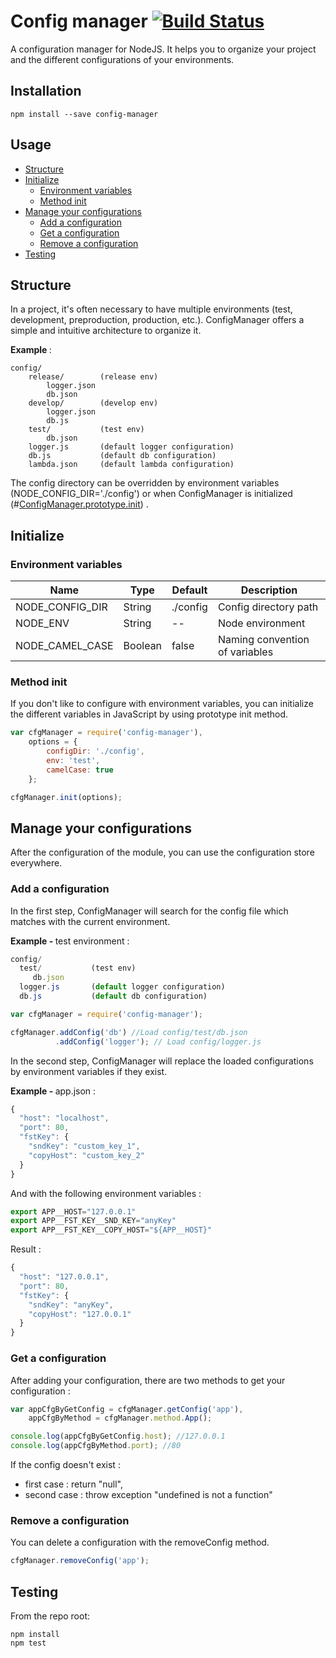 # Config manager [![Build Status](https://travis-ci.org/Valko54/node-config-manager.svg)](https://travis-ci.org/Valko54/node-config-manager)

A configuration manager for NodeJS. It helps you to organize your project and the different configurations of your environments. 

## Installation
```
npm install --save config-manager
```

## Usage

* [Structure](#structure)
* [Initialize](#initialize)
	* [Environment variables](#environment-variables)
	* [Method init](#method-init)
* [Manage your configurations](#manage-your-configurations)
	* [Add a configuration](#add-a-configuration)
	* [Get a configuration](#get-a-configuration)
	* [Remove a configuration](#remove-a-configuration) 
* [Testing](#testing)

## Structure

In a project, it's often necessary to have multiple environments (test, development, preproduction, production, etc.). ConfigManager offers a simple and intuitive architecture to organize it.

<b>Example </b> :
```
config/ 
    release/        (release env)
        logger.json
        db.json
    develop/        (develop env)
        logger.json
        db.js
    test/           (test env)
        db.json
    logger.js       (default logger configuration)
    db.js           (default db configuration)
    lambda.json     (default lambda configuration)
```

The config directory can be overridden by environment variables (NODE_CONFIG_DIR='./config') or when ConfigManager is initialized (#[ConfigManager.prototype.init](#method-init)) .

## Initialize

### Environment variables
Name | Type | Default | Description 
-----------|-----------|------------|------------
NODE_CONFIG_DIR | String | ./config | Config directory path
NODE_ENV | String | -- | Node environment
NODE_CAMEL_CASE | Boolean | false | Naming convention of variables 

### Method init

If you don't like to configure with environment variables, you can initialize the different variables in JavaScript by using prototype init method.
```js
var cfgManager = require('config-manager'),
    options = {
		configDir: './config',
		env: 'test',
		camelCase: true
	};

cfgManager.init(options);
```

## Manage your configurations

After the configuration of the module, you can use the configuration store everywhere.

### Add a configuration

In the first step, ConfigManager will search for the config file which matches with the current environment.

<b>Example - </b> test environment :
```javascript
config/ 
  test/           (test env)
     db.json
  logger.js       (default logger configuration)
  db.js           (default db configuration)
```

```javascript
var cfgManager = require('config-manager');

cfgManager.addConfig('db') //Load config/test/db.json
		  .addConfig('logger'); // Load config/logger.js
```

In the second step, ConfigManager will replace the loaded configurations by environment variables if they exist.

<b>Example - </b> app.json :
```javascript
{
  "host": "localhost",
  "port": 80,
  "fstKey": {
	"sndKey": "custom_key_1",
	"copyHost": "custom_key_2"
  }
}
```
And with the following environment variables :
```javascript
export APP__HOST="127.0.0.1"
export APP__FST_KEY__SND_KEY="anyKey"
export APP__FST_KEY__COPY_HOST="${APP__HOST}"
```
Result : 
```javascript
{
  "host": "127.0.0.1",
  "port": 80,
  "fstKey": {
	"sndKey": "anyKey",
	"copyHost": "127.0.0.1"
  }
}
```

### Get a configuration

After adding your configuration, there are two methods to get your configuration :
```javascript
var appCfgByGetConfig = cfgManager.getConfig('app'),
	appCfgByMethod = cfgManager.method.App();

console.log(appCfgByGetConfig.host); //127.0.0.1
console.log(appCfgByMethod.port); //80
```

If the config doesn't exist : 
* first case : return "null",
* second case : throw exception "undefined is not a function"

### Remove a configuration

You can delete a configuration with the removeConfig method.

```javascript
cfgManager.removeConfig('app');
```

## Testing

From the repo root:

```
npm install
npm test
```

